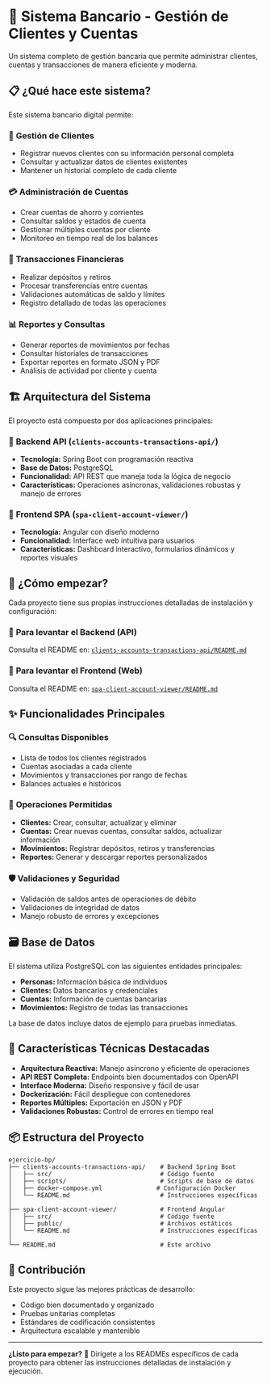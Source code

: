 # 🏦 Sistema Bancario - Gestión de Clientes y Cuentas

Un sistema completo de gestión bancaria que permite administrar clientes, cuentas y transacciones de manera eficiente y moderna.

## 📋 ¿Qué hace este sistema?

Este sistema bancario digital permite:

### 👥 **Gestión de Clientes**
- Registrar nuevos clientes con su información personal completa
- Consultar y actualizar datos de clientes existentes
- Mantener un historial completo de cada cliente

### 💳 **Administración de Cuentas**
- Crear cuentas de ahorro y corrientes
- Consultar saldos y estados de cuenta
- Gestionar múltiples cuentas por cliente
- Monitoreo en tiempo real de los balances

### 💸 **Transacciones Financieras**
- Realizar depósitos y retiros
- Procesar transferencias entre cuentas
- Validaciones automáticas de saldo y límites
- Registro detallado de todas las operaciones

### 📊 **Reportes y Consultas**
- Generar reportes de movimientos por fechas
- Consultar historiales de transacciones
- Exportar reportes en formato JSON y PDF
- Análisis de actividad por cliente y cuenta

## 🏗️ Arquitectura del Sistema

El proyecto está compuesto por dos aplicaciones principales:

### 🔧 **Backend API** (`clients-accounts-transactions-api/`)
- **Tecnología:** Spring Boot con programación reactiva
- **Base de Datos:** PostgreSQL
- **Funcionalidad:** API REST que maneja toda la lógica de negocio
- **Características:** Operaciones asíncronas, validaciones robustas y manejo de errores

### 🎨 **Frontend SPA** (`spa-client-account-viewer/`)
- **Tecnología:** Angular con diseño moderno
- **Funcionalidad:** Interface web intuitiva para usuarios
- **Características:** Dashboard interactivo, formularios dinámicos y reportes visuales

## 🚀 ¿Cómo empezar?

Cada proyecto tiene sus propias instrucciones detalladas de instalación y configuración:

### 📖 **Para levantar el Backend (API)**
Consulta el README en: [`clients-accounts-transactions-api/README.md`](./clients-accounts-transactions-api/README.md)

### 📖 **Para levantar el Frontend (Web)**
Consulta el README en: [`spa-client-account-viewer/README.md`](./spa-client-account-viewer/README.md)

## ✨ Funcionalidades Principales

### 🔍 **Consultas Disponibles**
- Lista de todos los clientes registrados
- Cuentas asociadas a cada cliente
- Movimientos y transacciones por rango de fechas
- Balances actuales e históricos

### 📝 **Operaciones Permitidas**
- **Clientes:** Crear, consultar, actualizar y eliminar
- **Cuentas:** Crear nuevas cuentas, consultar saldos, actualizar información
- **Movimientos:** Registrar depósitos, retiros y transferencias
- **Reportes:** Generar y descargar reportes personalizados

### 🛡️ **Validaciones y Seguridad**
- Validación de saldos antes de operaciones de débito
- Validaciones de integridad de datos
- Manejo robusto de errores y excepciones

## 🗃️ Base de Datos

El sistema utiliza PostgreSQL con las siguientes entidades principales:
- **Personas:** Información básica de individuos
- **Clientes:** Datos bancarios y credenciales
- **Cuentas:** Información de cuentas bancarias
- **Movimientos:** Registro de todas las transacciones

La base de datos incluye datos de ejemplo para pruebas inmediatas.

## 🌟 Características Técnicas Destacadas

- **Arquitectura Reactiva:** Manejo asíncrono y eficiente de operaciones
- **API REST Completa:** Endpoints bien documentados con OpenAPI
- **Interface Moderna:** Diseño responsive y fácil de usar
- **Dockerización:** Fácil despliegue con contenedores
- **Reportes Múltiples:** Exportación en JSON y PDF
- **Validaciones Robustas:** Control de errores en tiempo real

## 📦 Estructura del Proyecto

```
ejercicio-bp/
├── clients-accounts-transactions-api/    # Backend Spring Boot
│   ├── src/                              # Código fuente
│   ├── scripts/                          # Scripts de base de datos
│   ├── docker-compose.yml               # Configuración Docker
│   └── README.md                         # Instrucciones específicas
│
├── spa-client-account-viewer/            # Frontend Angular
│   ├── src/                              # Código fuente
│   ├── public/                           # Archivos estáticos
│   └── README.md                         # Instrucciones específicas
│
└── README.md                             # Este archivo
```

## 🤝 Contribución

Este proyecto sigue las mejores prácticas de desarrollo:
- Código bien documentado y organizado
- Pruebas unitarias completas
- Estándares de codificación consistentes
- Arquitectura escalable y mantenible

---

**¿Listo para empezar?** 🚀 Dirígete a los READMEs específicos de cada proyecto para obtener las instrucciones detalladas de instalación y ejecución.